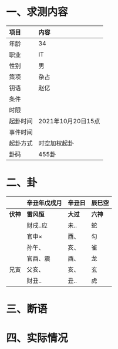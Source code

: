 # 一、求测内容
|项目|内容|
|:-|:-|
|年龄|34|
|职业|IT|
|性别|男|
|策项|杂占|
|钥语|赵亿|
|条件||
|时限||
|起卦时间|2021年10月20日15点|
|事件时间||
|起卦方式|时空加权起卦|
|卦码|455卦|

# 二、卦
||辛丑年戊戌月|辛丑日|辰巳空|
|:-|:-|:-|:-|
|**伏神**|**雷风恒**|**大过**|**六神**|
||财戌..应|未..|蛇|
||官申×|酉、|勾|
||孙午、|亥、|雀|
||官酉、震|酉、|龙|
|兄寅|父亥、|亥、|玄|
||财丑..|丑..|虎|


# 三、断语

# 四、实际情况
